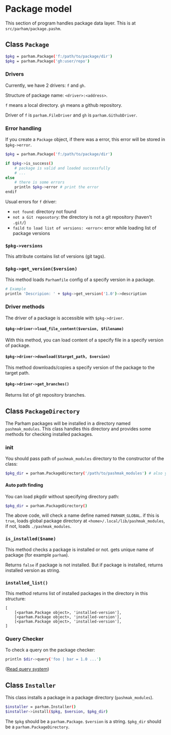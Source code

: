 # Package model
This section of program handles package data layer.
This is at `src/parham/package.pashm`.

## Class `Package`

```bash
$pkg = parham.Package('f:/path/to/package/dir')
$pkg = parham.Package('gh:user/repo')
```

### Drivers
Currently, we have 2 drivers: `f` and `gh`.

Structure of package name: `<driver>:<address>`.

`f` means a local directory.
`gh` means a github repository.

Driver of `f` is `parham.FileDriver` and `gh` is `parham.GithubDriver`.

### Error handling
If you create a `Package` object, if there was a error, this error will be stored in `$pkg->error`.

```bash
$pkg = parham.Package('f:/path/to/package/dir')

if $pkg->is_success()
    # package is valid and loaded successfully
    # ...
else
    # there is some errors
    println $pkg->error # print the error
endif
```

Usual errors for `f` driver:
- `not found`: directory not found
- `not a Git reposotory`: the directory is not a git repository (haven't `.git/`)
- `faild to load list of versions: <error>`: error while loading list of package versions

### `$pkg->versions`
This attribute contains list of versions (git tags).

### `$pkg->get_version($version)`
This method loads `Parhamfile` config of a specify version in a package.

```bash
# Example
println 'Descripion: ' + $pkg->get_version('1.0')->description
```

### Driver methods
The driver of a package is accessible with `$pkg->driver`.

#### `$pkg->driver->load_file_content($version, $filename)`
With this method, you can load content of a specify file in a specify version of package.

#### `$pkg->driver->download($target_path, $version)`
This method downloads/copies a specify version of the package to the target path.

#### `$pkg->driver->get_branches()`
Returns list of git repository branches.

## Class `PackageDirectory`
The Parham packages will be installed in a directory named `pashmak_modules`.
This class handles this directory and provides some methods for checking installed packages.

### init
You should pass path of `pashmak_modules` directory to the constructor of the class:

```bash
$pkg_dir = parham.PackageDirectory('/path/to/pashmak_modules') # also you can use other name instead of `pashmak_modules`
```

#### Auto path finding
You can load pkgdir without specifying directory path:

```bash
$pkg_dir = parham.PackageDirectory()
```

The above code, will check a name define named `PARHAM_GLOBAL`. if this is `true`, loads global package directory at `<home>/.local/lib/pashmak_modules`, if not, loads `./pashmak_modules`.

### `is_installed($name)`
This method checks a package is installed or not. gets unique name of package (for example `parham`).

Returns `false` if package is not installed.
But if package is installed, returns installed version as string.

### `installed_list()`
This method returns list of installed packages in the directory in this structure:

```
[
    [<parham.Package object>, 'installed-version'],
    [<parham.Package object>, 'installed-version'],
    [<parham.Package object>, 'installed-version'],
]
```

### Query Checker
To check a query on the package checker:

```bash
println $dir->query('foo | bar = 1.0 ...')
```

([Read query system](../query.md))

## Class `Installer`
This class installs a package in a package directory (`pashmak_modules`).

```bash
$installer = parham.Installer()
$installer->install($pkg, $version, $pkg_dir)
```

The `$pkg` should be a `parham.Package`.
`$version` is a string.
`$pkg_dir` should be a `parham.PackageDirectory`.
